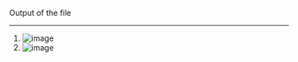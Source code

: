 Output of the file
**********************

1. ![image](https://user-images.githubusercontent.com/89444163/194707805-2d4bff05-e58b-4c5e-823d-33316ca3a78e.png)
2. ![image](https://user-images.githubusercontent.com/89444163/194707816-6d45e61d-be2d-4227-85bd-d65c8b3e45e3.png)
